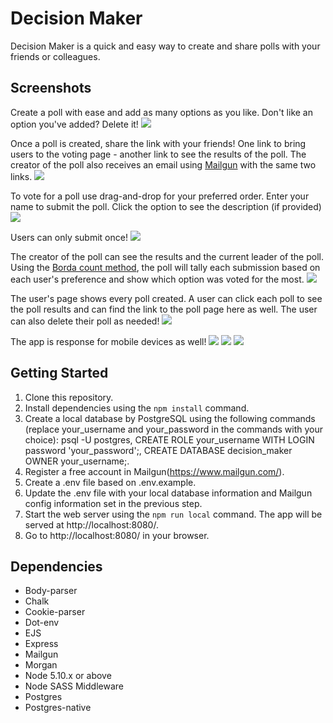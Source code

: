 Decision Maker
=========

Decision Maker is a quick and easy way to create and share polls with your friends or colleagues.

## Screenshots

Create a poll with ease and add as many options as you like. Don't like an option you've added? Delete it!
![](https://raw.githubusercontent.com/davidclaveau/decision-maker/master/public/img/create-a-poll.png)

Once a poll is created, share the link with your friends! One link to bring users to the voting page - another link to see the results of the poll. The creator of the poll also receives an email using [Mailgun](https://www.mailgun.com/) with the same two links.
![](https://raw.githubusercontent.com/davidclaveau/decision-maker/master/public/img/share-a-poll.png)

To vote for a poll use drag-and-drop for your preferred order. Enter your name to submit the poll. Click the option to see the description (if provided)
![](https://github.com/SophiaL1024/decision-maker/blob/master/public/img/choose-your-favourites.png)

Users can only submit once!
![](https://github.com/SophiaL1024/decision-maker/blob/master/public/img/single-submission.png)

The creator of the poll can see the results and the current leader of the poll. Using the [Borda count method](https://en.wikipedia.org/wiki/Borda_count), the poll will tally each submission based on each user's preference and show which option was voted for the most.
![](https://github.com/SophiaL1024/decision-maker/blob/master/public/img/results-page.png)

The user's page shows every poll created. A user can click each poll to see the poll results and can find the link to the poll page here as well. The user can also delete their poll as needed!
![](https://raw.githubusercontent.com/davidclaveau/decision-maker/master/public/img/track-your-polls.png)

The app is response for mobile devices as well!
![](https://github.com/SophiaL1024/decision-maker/blob/master/public/img/responsive1.png?raw=true)
![](https://github.com/SophiaL1024/decision-maker/blob/master/public/img/responsive2.png?raw=true)
![](https://github.com/SophiaL1024/decision-maker/blob/master/public/img/responsive3.png?raw=true)

## Getting Started

1. Clone this repository.
2. Install dependencies using the `npm install` command.
3. Create a local database by PostgreSQL using the following commands (replace your_username and your_password in the commands with your choice): psql -U postgres, CREATE ROLE your_username WITH LOGIN password 'your_password';, CREATE DATABASE decision_maker OWNER your_username;.
4. Register a free account in Mailgun(https://www.mailgun.com/).
5. Create a .env file based on .env.example. 
6. Update the .env file with your local database information and Mailgun config information set in the previous step.
7. Start the web server using the `npm run local` command. The app will be served at http://localhost:8080/.
8. Go to http://localhost:8080/ in your browser.

## Dependencies

- Body-parser
- Chalk
- Cookie-parser
- Dot-env
- EJS
- Express
- Mailgun
- Morgan
- Node 5.10.x or above
- Node SASS Middleware
- Postgres
- Postgres-native
